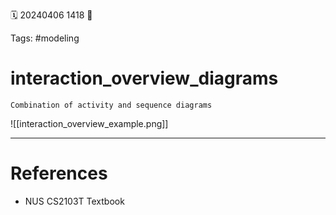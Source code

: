 🗓️ 20240406 1418
📎 

Tags: #modeling

# interaction_overview_diagrams
```ad-tldr
Combination of activity and sequence diagrams
```
![[interaction_overview_example.png]]

--- 
# References
- NUS CS2103T Textbook